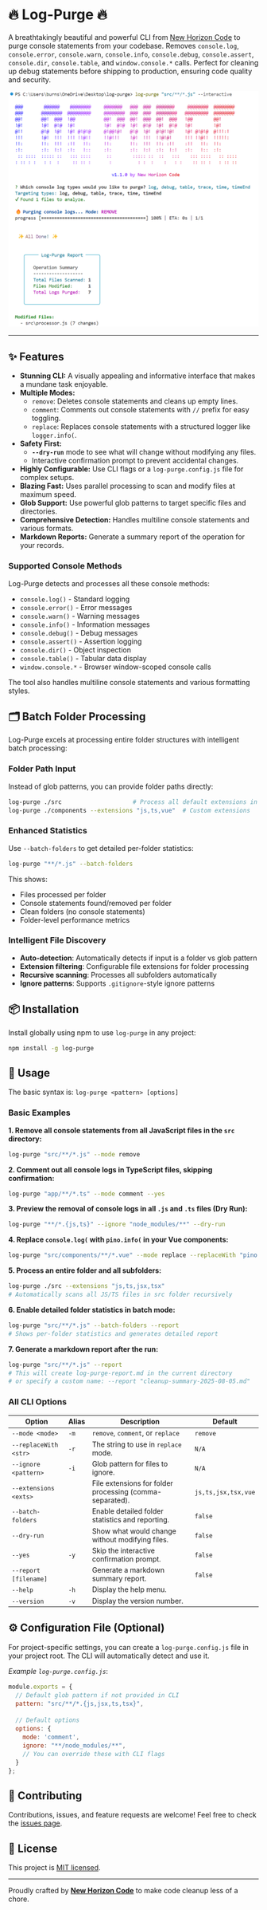 # 🔥 Log-Purge 🔥

A breathtakingly beautiful and powerful CLI from [New Horizon Code](https://newhorizoncode.io) to purge console statements from your codebase. Removes `console.log`, `console.error`, `console.warn`, `console.info`, `console.debug`, `console.assert`, `console.dir`, `console.table`, and `window.console.*` calls. Perfect for cleaning up debug statements before shipping to production, ensuring code quality and security.

![Log-Purge in Action](purge.png)


---

## ✨ Features

* **Stunning CLI:** A visually appealing and informative interface that makes a mundane task enjoyable.
* **Multiple Modes:**
    * `remove`: Deletes console statements and cleans up empty lines.
    * `comment`: Comments out console statements with `//` prefix for easy toggling.
    * `replace`: Replaces console statements with a structured logger like `logger.info(`.
* **Safety First:**
    * **`--dry-run`** mode to see what will change without modifying any files.
    * Interactive confirmation prompt to prevent accidental changes.
* **Highly Configurable:** Use CLI flags or a `log-purge.config.js` file for complex setups.
* **Blazing Fast:** Uses parallel processing to scan and modify files at maximum speed.
* **Glob Support:** Use powerful glob patterns to target specific files and directories.
* **Comprehensive Detection:** Handles multiline console statements and various formats.
* **Markdown Reports:** Generate a summary report of the operation for your records.

### Supported Console Methods

Log-Purge detects and processes all these console methods:
- `console.log()` - Standard logging
- `console.error()` - Error messages  
- `console.warn()` - Warning messages
- `console.info()` - Information messages
- `console.debug()` - Debug messages
- `console.assert()` - Assertion logging
- `console.dir()` - Object inspection
- `console.table()` - Tabular data display
- `window.console.*` - Browser window-scoped console calls

The tool also handles multiline console statements and various formatting styles.

## 🗂️ Batch Folder Processing

Log-Purge excels at processing entire folder structures with intelligent batch processing:

### Folder Path Input
Instead of glob patterns, you can provide folder paths directly:
```bash
log-purge ./src                    # Process all default extensions in src/
log-purge ./components --extensions "js,ts,vue"  # Custom extensions
```

### Enhanced Statistics
Use `--batch-folders` to get detailed per-folder statistics:
```bash
log-purge "**/*.js" --batch-folders
```

This shows:
- Files processed per folder
- Console statements found/removed per folder
- Clean folders (no console statements)
- Folder-level performance metrics

### Intelligent File Discovery
- **Auto-detection**: Automatically detects if input is a folder vs glob pattern
- **Extension filtering**: Configurable file extensions for folder processing
- **Recursive scanning**: Processes all subfolders automatically
- **Ignore patterns**: Supports `.gitignore`-style ignore patterns

## 📦 Installation

Install globally using npm to use `log-purge` in any project:

```bash
npm install -g log-purge
```

## 🚀 Usage

The basic syntax is: `log-purge <pattern> [options]`

### Basic Examples

**1. Remove all console statements from all JavaScript files in the `src` directory:**

```bash
log-purge "src/**/*.js" --mode remove
```

**2. Comment out all console logs in TypeScript files, skipping confirmation:**

```bash
log-purge "app/**/*.ts" --mode comment --yes
```

**3. Preview the removal of console logs in all `.js` and `.ts` files (Dry Run):**

```bash
log-purge "**/*.{js,ts}" --ignore "node_modules/**" --dry-run
```

**4. Replace `console.log(` with `pino.info(` in your Vue components:**

```bash
log-purge "src/components/**/*.vue" --mode replace --replaceWith "pino.info("
```

**5. Process an entire folder and all subfolders:**
```bash
log-purge ./src --extensions "js,ts,jsx,tsx"
# Automatically scans all JS/TS files in src folder recursively
```

**6. Enable detailed folder statistics in batch mode:**
```bash
log-purge "src/**/*.js" --batch-folders --report
# Shows per-folder statistics and generates detailed report
```

**7. Generate a markdown report after the run:**
```bash
log-purge "src/**/*.js" --report
# This will create log-purge-report.md in the current directory
# or specify a custom name: --report "cleanup-summary-2025-08-05.md"
```


### All CLI Options

| Option                  | Alias | Description                                                               | Default  |
| ----------------------- | ----- | ------------------------------------------------------------------------- | -------- |
| `--mode <mode>`         | `-m`  | `remove`, `comment`, or `replace`                                         | `remove` |
| `--replaceWith <str>`   | `-r`  | The string to use in `replace` mode.                                      | `N/A`    |
| `--ignore <pattern>`    | `-i`  | Glob pattern for files to ignore.                                         | `N/A`    |
| `--extensions <exts>`   |       | File extensions for folder processing (comma-separated).                  | `js,ts,jsx,tsx,vue` |
| `--batch-folders`       |       | Enable detailed folder statistics and reporting.                          | `false`  |
| `--dry-run`             |       | Show what would change without modifying files.                           | `false`  |
| `--yes`                 | `-y`  | Skip the interactive confirmation prompt.                                 | `false`  |
| `--report [filename]`   |       | Generate a markdown summary report.                                       | `false`  |
| `--help`                | `-h`  | Display the help menu.                                                    |          |
| `--version`             | `-v`  | Display the version number.                                               |          |


## ⚙️ Configuration File (Optional)

For project-specific settings, you can create a `log-purge.config.js` file in your project root. The CLI will automatically detect and use it.

*Example `log-purge.config.js`*:
```javascript
module.exports = {
  // Default glob pattern if not provided in CLI
  pattern: "src/**/*.{js,jsx,ts,tsx}",
  
  // Default options
  options: {
    mode: 'comment',
    ignore: "**/node_modules/**",
    // You can override these with CLI flags
  }
};
```

## 🤝 Contributing

Contributions, issues, and feature requests are welcome! Feel free to check the [issues page](https://github.com/new-horizon-code-repo/log-purge/issues).

## 📜 License

This project is [MIT licensed](https://github.com/new-horizon-code-repo/log-purge/blob/main/LICENSE).

---
Proudly crafted by [**New Horizon Code**](https://newhorizoncode.io) to make code cleanup less of a chore.
